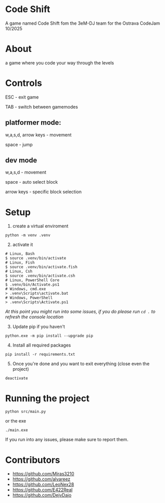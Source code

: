 # Code Shift
A game named Code Shift fom the 3eM-DJ team for the Ostrava CodeJam 10/2025

# About
a game where you code your way through the levels

# Controls
ESC - exit game

TAB - switch between gamemodes

## platformer mode:
w,a,s,d, arrow keys - movement

space - jump

## dev mode
w,a,s,d - movement

space - auto select block

arrow keys - specific block selection

# Setup
1. create a virtual enviroment
```shell
python -m venv .venv
```

2. activate it
```shell
# Linux, Bash
$ source .venv/bin/activate
# Linux, Fish
$ source .venv/bin/activate.fish
# Linux, Csh
$ source .venv/bin/activate.csh
# Linux, PowerShell Core
$ .venv/bin/Activate.ps1
# Windows, cmd.exe
> .venv\Scripts\activate.bat
# Windows, PowerShell
> .venv\Scripts\Activate.ps1
```

_At this point you might run into some issues, if you do please run `cd .` to refresh the console location_


3. Update pip if you haven't
```shell
python.exe -m pip install --upgrade pip
```

4. Install all required packages
```
pip install -r requirements.txt
```

5. Once you're done and you want to exit everything (close even the project)
```shell
deactivate
```

# Running the project
```shell
python src/main.py
```

or the exe
```shell
./main.exe
```

If you run into any issues, please make sure to report them.

# Contributors
- https://github.com/Miras3210
- https://github.com/alvareez
- https://github.com/LeoNex28
- https://github.com/E422Real
- https://github.com/DejvDajo
